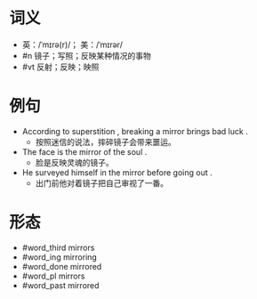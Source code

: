 # 词义
- 英：/ˈmɪrə(r)/； 美：/ˈmɪrər/
- #n 镜子；写照；反映某种情况的事物
- #vt 反射；反映；映照
# 例句
- According to superstition , breaking a mirror brings bad luck .
	- 按照迷信的说法，摔碎镜子会带来噩运。
- The face is the mirror of the soul .
	- 脸是反映灵魂的镜子。
- He surveyed himself in the mirror before going out .
	- 出门前他对着镜子把自己审视了一番。
# 形态
- #word_third mirrors
- #word_ing mirroring
- #word_done mirrored
- #word_pl mirrors
- #word_past mirrored
